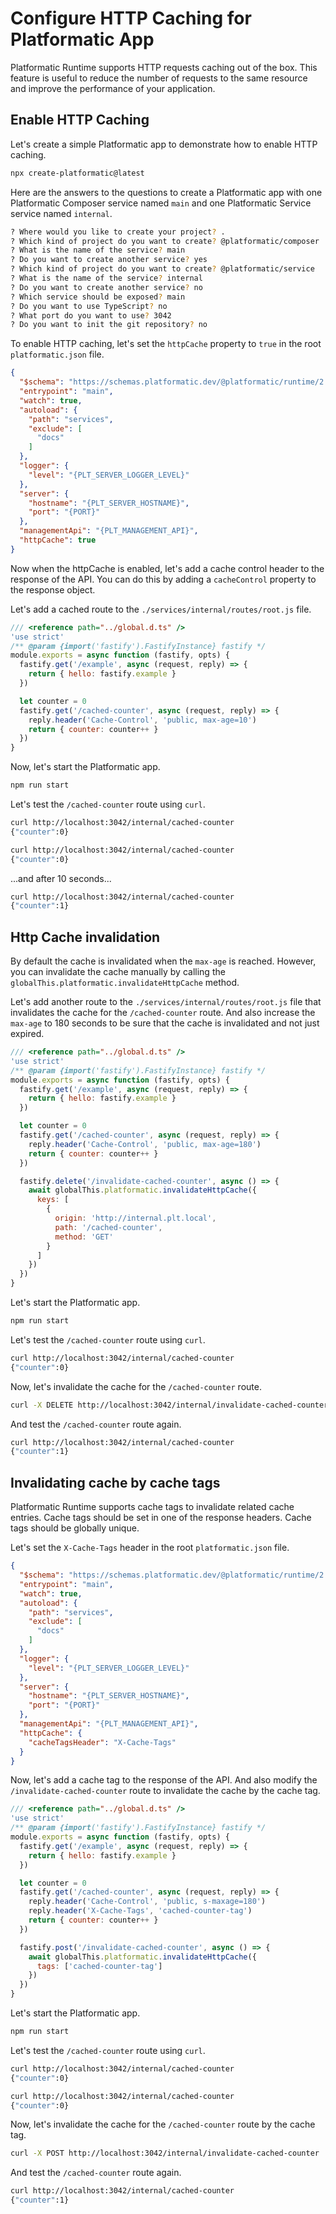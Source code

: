 # Configure HTTP Caching for Platformatic App

Platformatic Runtime supports HTTP requests caching out of the box. This feature is useful to reduce the number of requests to the same resource and improve the performance of your application.

## Enable HTTP Caching

Let's create a simple Platformatic app to demonstrate how to enable HTTP caching.

```bash
npx create-platformatic@latest
```

Here are the answers to the questions to create a Platformatic app with one Platformatic Composer service named `main` and one Platformatic Service service named `internal`.

```bash
? Where would you like to create your project? .
? Which kind of project do you want to create? @platformatic/composer
? What is the name of the service? main
? Do you want to create another service? yes
? Which kind of project do you want to create? @platformatic/service
? What is the name of the service? internal
? Do you want to create another service? no
? Which service should be exposed? main
? Do you want to use TypeScript? no
? What port do you want to use? 3042
? Do you want to init the git repository? no
```

To enable HTTP caching, let's set the `httpCache` property to `true` in the root `platformatic.json` file.

```json
{
  "$schema": "https://schemas.platformatic.dev/@platformatic/runtime/2.19.0.json",
  "entrypoint": "main",
  "watch": true,
  "autoload": {
    "path": "services",
    "exclude": [
      "docs"
    ]
  },
  "logger": {
    "level": "{PLT_SERVER_LOGGER_LEVEL}"
  },
  "server": {
    "hostname": "{PLT_SERVER_HOSTNAME}",
    "port": "{PORT}"
  },
  "managementApi": "{PLT_MANAGEMENT_API}",
  "httpCache": true
}
```

Now when the httpCache is enabled, let's add a cache control header to the response of the API. You can do this by adding a `cacheControl` property to the response object.

Let's add a cached route to the `./services/internal/routes/root.js` file.

```js
/// <reference path="../global.d.ts" />
'use strict'
/** @param {import('fastify').FastifyInstance} fastify */
module.exports = async function (fastify, opts) {
  fastify.get('/example', async (request, reply) => {
    return { hello: fastify.example }
  })

  let counter = 0
  fastify.get('/cached-counter', async (request, reply) => {
    reply.header('Cache-Control', 'public, max-age=10')
    return { counter: counter++ }
  })
}
```

Now, let's start the Platformatic app.

```bash
npm run start
```

Let's test the `/cached-counter` route using `curl`.

```bash
curl http://localhost:3042/internal/cached-counter
{"counter":0}
```

```bash
curl http://localhost:3042/internal/cached-counter
{"counter":0}
```

...and after 10 seconds...

```bash
curl http://localhost:3042/internal/cached-counter
{"counter":1}
```

## Http Cache invalidation

By default the cache is invalidated when the `max-age` is reached. However, you can invalidate the cache manually by calling the `globalThis.platformatic.invalidateHttpCache` method.

Let's add another route to the `./services/internal/routes/root.js` file that invalidates the cache for the `/cached-counter` route. And also increase the `max-age` to 180 seconds to be sure that the cache is invalidated and not just expired.

```js
/// <reference path="../global.d.ts" />
'use strict'
/** @param {import('fastify').FastifyInstance} fastify */
module.exports = async function (fastify, opts) {
  fastify.get('/example', async (request, reply) => {
    return { hello: fastify.example }
  })

  let counter = 0
  fastify.get('/cached-counter', async (request, reply) => {
    reply.header('Cache-Control', 'public, max-age=180')
    return { counter: counter++ }
  })

  fastify.delete('/invalidate-cached-counter', async () => {
    await globalThis.platformatic.invalidateHttpCache({
      keys: [
        {
          origin: 'http://internal.plt.local',
          path: '/cached-counter',
          method: 'GET'
        }
      ]
    })
  })
}
```

Let's start the Platformatic app.

```bash
npm run start
```

Let's test the `/cached-counter` route using `curl`.

```bash
curl http://localhost:3042/internal/cached-counter
{"counter":0}
```

Now, let's invalidate the cache for the `/cached-counter` route.

```bash
curl -X DELETE http://localhost:3042/internal/invalidate-cached-counter
```

And test the `/cached-counter` route again.

```bash
curl http://localhost:3042/internal/cached-counter
{"counter":1}
```

## Invalidating cache by cache tags

Platformatic Runtime supports cache tags to invalidate related cache entries. Cache tags 
should be set in one of the response headers. Cache tags should be globally unique.

Let's set the `X-Cache-Tags` header in the root `platformatic.json` file.

```json
{
  "$schema": "https://schemas.platformatic.dev/@platformatic/runtime/2.19.0.json",
  "entrypoint": "main",
  "watch": true,
  "autoload": {
    "path": "services",
    "exclude": [
      "docs"
    ]
  },
  "logger": {
    "level": "{PLT_SERVER_LOGGER_LEVEL}"
  },
  "server": {
    "hostname": "{PLT_SERVER_HOSTNAME}",
    "port": "{PORT}"
  },
  "managementApi": "{PLT_MANAGEMENT_API}",
  "httpCache": {
    "cacheTagsHeader": "X-Cache-Tags"
  }
}
```

Now, let's add a cache tag to the response of the API. And also modify the `/invalidate-cached-counter` route to invalidate the cache by the cache tag.

```js
/// <reference path="../global.d.ts" />
'use strict'
/** @param {import('fastify').FastifyInstance} fastify */
module.exports = async function (fastify, opts) {
  fastify.get('/example', async (request, reply) => {
    return { hello: fastify.example }
  })

  let counter = 0
  fastify.get('/cached-counter', async (request, reply) => {
    reply.header('Cache-Control', 'public, s-maxage=180')
    reply.header('X-Cache-Tags', 'cached-counter-tag')
    return { counter: counter++ }
  })

  fastify.post('/invalidate-cached-counter', async () => {
    await globalThis.platformatic.invalidateHttpCache({
      tags: ['cached-counter-tag']
    })
  })
}
```

Let's start the Platformatic app.

```bash
npm run start
```

Let's test the `/cached-counter` route using `curl`.

```bash
curl http://localhost:3042/internal/cached-counter
{"counter":0}
```

```bash
curl http://localhost:3042/internal/cached-counter
{"counter":0}
```

Now, let's invalidate the cache for the `/cached-counter` route by the cache tag.

```bash
curl -X POST http://localhost:3042/internal/invalidate-cached-counter
```

And test the `/cached-counter` route again.

```bash
curl http://localhost:3042/internal/cached-counter
{"counter":1}
```
